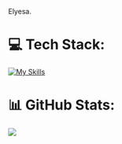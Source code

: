Elyesa.

# 💻 Tech Stack:
[![My Skills](https://skillicons.dev/icons?i=ts,react,next,tailwind,sass,prisma)](https://skillicons.dev)
# 📊 GitHub Stats:
![](https://github-readme-streak-stats.herokuapp.com/?user=Spectrenard&theme=dark&hide_border=false)<br/>



<!-- Proudly created with GPRM ( https://gprm.itsvg.in ) --

